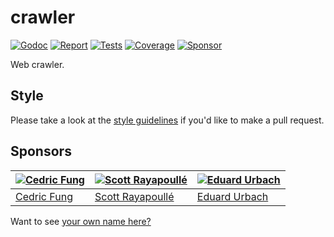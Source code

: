 # crawler

[![Godoc][godoc-image]][godoc-url]
[![Report][report-image]][report-url]
[![Tests][tests-image]][tests-url]
[![Coverage][coverage-image]][coverage-url]
[![Sponsor][sponsor-image]][sponsor-url]

Web crawler.

## Style

Please take a look at the [style guidelines](https://github.com/akyoto/quality/blob/master/STYLE.md) if you'd like to make a pull request.

## Sponsors

| [![Cedric Fung](https://avatars3.githubusercontent.com/u/2269238?s=70&v=4)](https://github.com/cedricfung) | [![Scott Rayapoullé](https://avatars3.githubusercontent.com/u/11772084?s=70&v=4)](https://github.com/soulcramer) | [![Eduard Urbach](https://avatars3.githubusercontent.com/u/438936?s=70&v=4)](https://twitter.com/eduardurbach) |
| --- | --- | --- |
| [Cedric Fung](https://github.com/cedricfung) | [Scott Rayapoullé](https://github.com/soulcramer) | [Eduard Urbach](https://eduardurbach.com) |

Want to see [your own name here?](https://github.com/users/akyoto/sponsorship)

[godoc-image]: https://godoc.org/github.com/aerogo/crawler?status.svg
[godoc-url]: https://godoc.org/github.com/aerogo/crawler
[report-image]: https://goreportcard.com/badge/github.com/aerogo/crawler
[report-url]: https://goreportcard.com/report/github.com/aerogo/crawler
[tests-image]: https://cloud.drone.io/api/badges/aerogo/crawler/status.svg
[tests-url]: https://cloud.drone.io/aerogo/crawler
[coverage-image]: https://codecov.io/gh/aerogo/crawler/graph/badge.svg
[coverage-url]: https://codecov.io/gh/aerogo/crawler
[sponsor-image]: https://img.shields.io/badge/github-donate-green.svg
[sponsor-url]: https://github.com/users/akyoto/sponsorship
